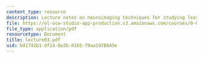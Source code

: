 ```yaml
---
content_type: resource
description: Lecture notes on neuroimaging techniques for studying learning and memory.
file: https://ol-ocw-studio-app-production.s3.amazonaws.com/courses/9-03-neural-basis-of-learning-and-memory-fall-2007/b41742b1df148e2b01b579aa1978645e_lecture03.pdf
file_type: application/pdf
resourcetype: Document
title: lecture03.pdf
uid: b41742b1-df14-8e2b-01b5-79aa1978645e
---
```

